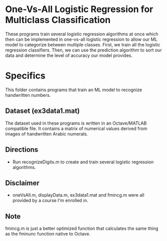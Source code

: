 # One-Vs-All Logistic Regression for Multiclass Classification
These programs train several logistic regression algorithms at once which then can be implemented in one-vs-all logistic regression to allow our ML model to categorize between multiple classes. First, we train all the logistic regression classifiers. Then, we can use the prediction algorithm to sort our data and determine the level of accuracy our model provides.

# Specifics
This folder contains programs that train an ML model to recognize handwritten numbers.

## Dataset (ex3data1.mat)
The dataset used in these programs is written in an Octave/MATLAB compatible file. It contains a matrix of numerical values derived from images of handwritten Arabic numerals.

## Directions
* Run recognizeDigits.m to create and train several logistic regression algorithms.

## Disclaimer
* oneVsAll.m, displayData.m, ex3data1.mat and fmincg.m were all provided by a course I'm enrolled in.

## Note
fmincg.m is just a better optimized function that calculates the same thing as the fminunc function native to Octave.
